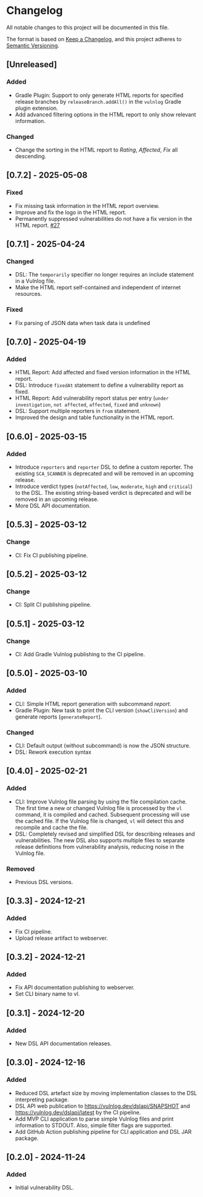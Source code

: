 # Changelog

All notable changes to this project will be documented in this file.

The format is based on [Keep a Changelog](https://keepachangelog.com/en/1.1.0/),
and this project adheres to [Semantic Versioning](https://semver.org/spec/v2.0.0.html).

## [Unreleased]

### Added

- Gradle Plugin: Support to only generate HTML reports for specified release branches by `releaseBranch.addAll()` in the
  `vulnlog` Gradle plugin extension.
- Add advanced filtering options in the HTML report to only show relevant information.

### Changed

- Change the sorting in the HTML report to _Rating_, _Affected_, _Fix_ all descending.

## [0.7.2] - 2025-05-08

### Fixed

- Fix missing task information in the HTML report overview.
- Improve and fix the logo in the HTML report.
- Permanently suppressed vulnerabilities do not have a fix version in the HTML
  report. [#27](https://github.com/vulnlog/vulnlog/issues/27)

## [0.7.1] - 2025-04-24

### Changed

- DSL: The `temporarily` specifier no longer requires an include statement in a Vulnlog file.
- Make the HTML report self-contained and independent of internet resources.

### Fixed

- Fix parsing of JSON data when task data is undefined

## [0.7.0] - 2025-04-19

### Added

- HTML Report: Add affected and fixed version information in the HTML report.
- DSL: Introduce `fixedAt` statement to define a vulnerability report as fixed.
- HTML Report: Add vulnerability report status per entry (`under investigation`, `not affected`, `affected`, `fixed` and
  `unknown`)
- DSL: Support multiple reporters in `from` statement.
- Improved the design and table functionality in the HTML report.

## [0.6.0] - 2025-03-15

### Added

- Introduce `reporters` and `reporter` DSL to define a custom reporter. The existing `SCA_SCANNER` is deprecated and
  will
  be removed in an upcoming release.
- Introduce verdict types (`notAffected`, `low`, `moderate`, `high` and `critical`) to the DSL. The existing
  string-based verdict is deprecated and will be removed in an upcoming release.
- More DSL API documentation.

## [0.5.3] - 2025-03-12

### Change

- CI: Fix CI publishing pipeline.

## [0.5.2] - 2025-03-12

### Change

- CI: Split CI publishing pipeline.

## [0.5.1] - 2025-03-12

### Change

- CI: Add Gradle Vulnlog publishing to the CI pipeline.

## [0.5.0] - 2025-03-10

### Added

- CLI: Simple HTML report generation with subcommand _report_.
- Gradle Plugin: New task to print the CLI version (`showCliVersion`) and generate reports (`generateReport`).

### Changed

- CLI: Default output (without subcommand) is now the JSON structure.
- DSL: Rework execution syntax

## [0.4.0] - 2025-02-21

### Added

- CLI: Improve Vulnlog file parsing by using the file compilation cache. The first time a new or changed Vulnlog file is
  processed by the `vl` command, it is compiled and cached. Subsequent processing will use the cached file. If the
  Vulnlog file is changed, `vl` will detect this and recompile and cache the file.
- DSL: Completely revised and simplified DSL for describing releases and vulnerabilities. The new DSL also supports
  multiple files to separate release definitions from vulnerability analysis, reducing noise in the Vulnlog file.

### Removed

- Previous DSL versions.

## [0.3.3] - 2024-12-21

### Added

- Fix CI pipeline.
- Upload release artifact to webserver.

## [0.3.2] - 2024-12-21

### Added

- Fix API documentation publishing to webserver.
- Set CLI binary name to vl.

## [0.3.1] - 2024-12-20

### Added

- New DSL API documentation releases.

## [0.3.0] - 2024-12-16

### Added

- Reduced DSL artefact size by moving implementation classes to the DSL interpreting package.
- DSL API web publication to https://vulnlog.dev/dslapi/SNAPSHOT and https://vulnlog.dev/dslapi/latest by the CI
  pipeline.
- Add MVP CLI application to parse simple Vulnlog files and print information to STDOUT. Also, simple filter flags are
  supported.
- Add GitHub Action publishing pipeline for CLI application and DSL JAR package.

## [0.2.0] - 2024-11-24

### Added

- Initial vulnerability DSL.
